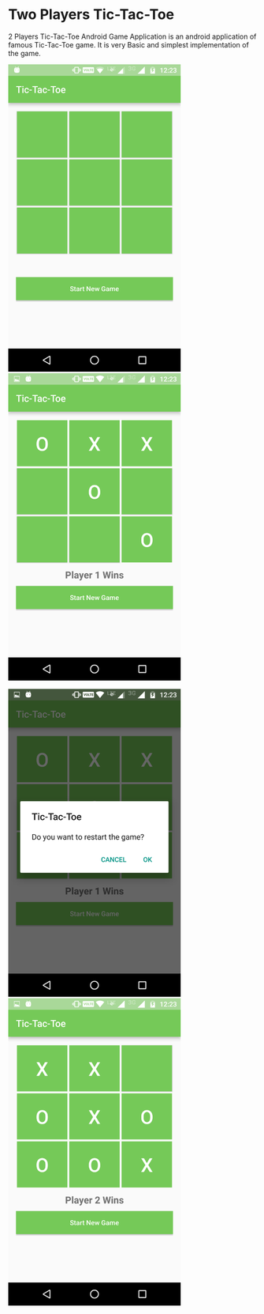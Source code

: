 # Two Players Tic-Tac-Toe 
2 Players Tic-Tac-Toe Android Game Application is an android application of famous Tic-Tac-Toe game. It is very Basic and simplest implementation of the game.

<img src="Screenshot_20161230-122316.png" width="350"/> &nbsp; &nbsp; <img src="Screenshot_20161230-122331.png" width="350"/> &nbsp; &nbsp; &nbsp; &nbsp; 
 
<img src="Screenshot_20161230-122337.png" width="350"/> &nbsp; &nbsp; <img src="Screenshot_20161230-122359.png" width="350"/> 
